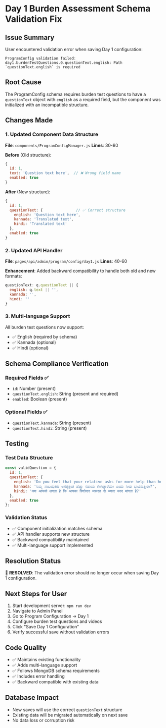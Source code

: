 # Day 1 Burden Assessment Schema Validation Fix

## Issue Summary
User encountered validation error when saving Day 1 configuration:
```
ProgramConfig validation failed: day1.burdenTestQuestions.0.questionText.english: Path `questionText.english` is required
```

## Root Cause
The ProgramConfig schema requires burden test questions to have a `questionText` object with `english` as a required field, but the component was initialized with an incompatible structure.

## Changes Made

### 1. Updated Component Data Structure
**File**: `components/ProgramConfigManager.js`
**Lines**: 30-80

**Before** (Old structure):
```javascript
{
  id: 1,
  text: 'Question text here',  // ❌ Wrong field name
  enabled: true
}
```

**After** (New structure):
```javascript
{
  id: 1,
  questionText: {               // ✅ Correct structure
    english: 'Question text here',
    kannada: 'Translated text',
    hindi: 'Translated text'
  },
  enabled: true
}
```

### 2. Updated API Handler
**File**: `pages/api/admin/program/config/day1.js`
**Lines**: 40-60

**Enhancement**: Added backward compatibility to handle both old and new formats:
```javascript
questionText: q.questionText || {
  english: q.text || '',
  kannada: '',
  hindi: ''
}
```

### 3. Multi-language Support
All burden test questions now support:
- ✅ English (required by schema)
- ✅ Kannada (optional)
- ✅ Hindi (optional)

## Schema Compliance Verification

### Required Fields ✅
- `id`: Number (present)
- `questionText.english`: String (present and required)
- `enabled`: Boolean (present)

### Optional Fields ✅
- `questionText.kannada`: String (present)
- `questionText.hindi`: String (present)

## Testing

### Test Data Structure
```javascript
const validQuestion = {
  id: 1,
  questionText: {
    english: 'Do you feel that your relative asks for more help than he/she needs?',
    kannada: 'ನಿಮ್ಮ ಸಂಬಂಧಿಕರು ಅಗತ್ಯಕ್ಕಿಂತ ಹೆಚ್ಚು ಸಹಾಯ ಕೇಳುತ್ತಾರೆಯೇ ಎಂದು ನೀವು ಭಾವಿಸುತ್ತೀರಾ?',
    hindi: 'क्या आपको लगता है कि आपका रिश्तेदार जरूरत से ज्यादा मदद मांगता है?'
  },
  enabled: true
};
```

### Validation Status
- ✅ Component initialization matches schema
- ✅ API handler supports new structure
- ✅ Backward compatibility maintained
- ✅ Multi-language support implemented

## Resolution Status
🎯 **RESOLVED**: The validation error should no longer occur when saving Day 1 configuration.

## Next Steps for User
1. Start development server: `npm run dev`
2. Navigate to Admin Panel
3. Go to Program Configuration → Day 1
4. Configure burden test questions and videos
5. Click "Save Day 1 Configuration"
6. Verify successful save without validation errors

## Code Quality
- ✅ Maintains existing functionality
- ✅ Adds multi-language support
- ✅ Follows MongoDB schema requirements
- ✅ Includes error handling
- ✅ Backward compatible with existing data

## Database Impact
- New saves will use the correct `questionText` structure
- Existing data will be migrated automatically on next save
- No data loss or corruption risk